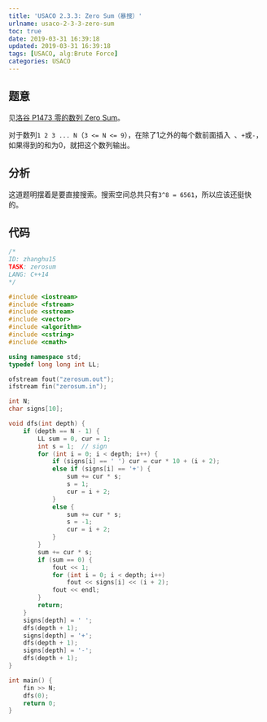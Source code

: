 ```yaml
---
title: 'USACO 2.3.3: Zero Sum（暴搜）'
urlname: usaco-2-3-3-zero-sum
toc: true
date: 2019-03-31 16:39:18
updated: 2019-03-31 16:39:18
tags: [USACO, alg:Brute Force]
categories: USACO
---
```


## 题意

见[洛谷 P1473 零的数列 Zero Sum](https://www.luogu.org/problemnew/show/P1473)。

对于数列`1 2 3 ... N`（`3 <= N <= 9`），在除了1之外的每个数前面插入` `、`+`或`-`，如果得到的和为0，就把这个数列输出。

## 分析

这道题明摆着是要直接搜索。搜索空间总共只有`3^8 = 6561`，所以应该还挺快的。

## 代码

```cpp
/*
ID: zhanghu15
TASK: zerosum
LANG: C++14
*/

#include <iostream>
#include <fstream>
#include <sstream>
#include <vector>
#include <algorithm>
#include <cstring>
#include <cmath>

using namespace std;
typedef long long int LL;

ofstream fout("zerosum.out");
ifstream fin("zerosum.in");

int N;
char signs[10];

void dfs(int depth) {
    if (depth == N - 1) {
        LL sum = 0, cur = 1;
        int s = 1;  // sign
        for (int i = 0; i < depth; i++) {
            if (signs[i] == ' ') cur = cur * 10 + (i + 2);
            else if (signs[i] == '+') {
                sum += cur * s;
                s = 1;
                cur = i + 2;
            }
            else {
                sum += cur * s;
                s = -1;
                cur = i + 2;
            }
        }
        sum += cur * s;
        if (sum == 0) {
            fout << 1;
            for (int i = 0; i < depth; i++)
                fout << signs[i] << (i + 2);
            fout << endl;
        }
        return;
    }
    signs[depth] = ' ';
    dfs(depth + 1);
    signs[depth] = '+';
    dfs(depth + 1);
    signs[depth] = '-';
    dfs(depth + 1);
}

int main() {
    fin >> N;
    dfs(0);
    return 0;
}
```
